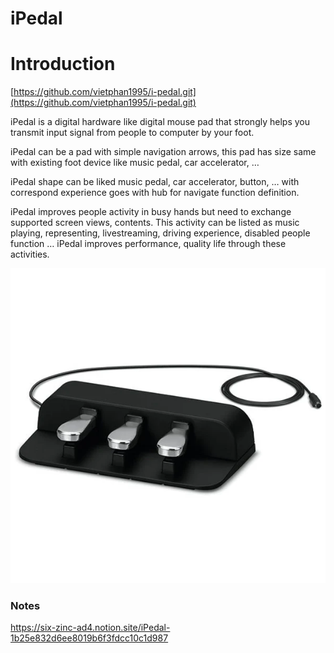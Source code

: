 # iPedal

# Introduction

[https://github.com/vietphan1995/i-pedal.git](https://github.com/vietphan1995/i-pedal.git)

iPedal is a digital hardware like digital mouse pad that strongly helps you transmit input signal from people to computer by your foot.

iPedal can be a pad with simple navigation arrows, this pad has size same with existing foot device like music pedal, car accelerator, …

iPedal shape can be liked music pedal, car accelerator, button, … with correspond experience goes with hub for navigate function definition.

iPedal improves people activity in busy hands but need to exchange supported screen views, contents. This activity can be listed as music playing, representing, livestreaming, driving experience, disabled people function … iPedal improves performance, quality life through these activities.

![image.png](image.png)

### Notes
https://six-zinc-ad4.notion.site/iPedal-1b25e832d6ee8019b6f3fdcc10c1d987